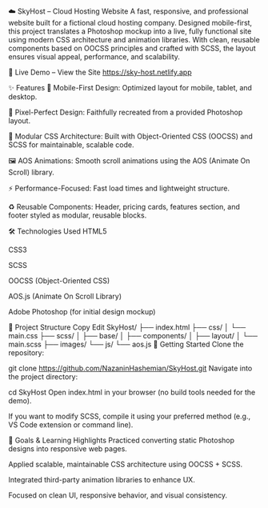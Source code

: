☁️ SkyHost – Cloud Hosting Website
A fast, responsive, and professional website built for a fictional cloud hosting company. Designed mobile-first, this project translates a Photoshop mockup into a live, fully functional site using modern CSS architecture and animation libraries. With clean, reusable components based on OOCSS principles and crafted with SCSS, the layout ensures visual appeal, performance, and scalability.

🔗 Live Demo – View the Site
https://sky-host.netlify.app

✨ Features
📱 Mobile-First Design: Optimized layout for mobile, tablet, and desktop.

🎨 Pixel-Perfect Design: Faithfully recreated from a provided Photoshop layout.

🧩 Modular CSS Architecture: Built with Object-Oriented CSS (OOCSS) and SCSS for maintainable, scalable code.

🖼️ AOS Animations: Smooth scroll animations using the AOS (Animate On Scroll) library.

⚡ Performance-Focused: Fast load times and lightweight structure.

♻️ Reusable Components: Header, pricing cards, features section, and footer styled as modular, reusable blocks.

🛠 Technologies Used
HTML5

CSS3

SCSS

OOCSS (Object-Oriented CSS)

AOS.js (Animate On Scroll Library)

Adobe Photoshop (for initial design mockup)

📂 Project Structure
Copy
Edit
SkyHost/
├── index.html
├── css/
│   └── main.css
├── scss/
│   ├── base/
│   ├── components/
│   ├── layout/
│   └── main.scss
├── images/
└── js/
    └── aos.js
🚀 Getting Started
Clone the repository:


git clone https://github.com/NazaninHashemian/SkyHost.git
Navigate into the project directory:

cd SkyHost
Open index.html in your browser (no build tools needed for the demo).

If you want to modify SCSS, compile it using your preferred method (e.g., VS Code extension or command line).

🎯 Goals & Learning Highlights
Practiced converting static Photoshop designs into responsive web pages.

Applied scalable, maintainable CSS architecture using OOCSS + SCSS.

Integrated third-party animation libraries to enhance UX.

Focused on clean UI, responsive behavior, and visual consistency.



